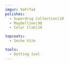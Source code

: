 ```yaml
---
imgur: 9aFrfaI
polishes:
  - Superdrug Collection|18
  - Maybelline|90
  - Color Club|24

topcoats:
  - Seche Vite

tools:
  - Dotting tool
---
```

